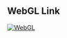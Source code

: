 <H2>WebGL Link</H2>

[![WebGL](https://github.com/Falcon5077/WebglTest/assets/32628758/a5a41cf6-49b7-490b-87de-d36d9aea60d3)](http://falcon5077.github.io/WebglTest/)
